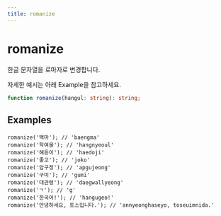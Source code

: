 ```yaml
---
title: romanize
---
```


# romanize

한글 문자열을 로마자로 변경합니다.

자세한 예시는 아래 Example을 참고하세요.

```typescript
function romanize(hangul: string): string;
```

## Examples

```tsx
romanize('백마'); // 'baengma'
romanize('학여울'); // 'hangnyeoul'
romanize('해돋이'); // 'haedoji'
romanize('좋고'); // 'joko'
romanize('압구정'); // 'apgujeong'
romanize('구미'); // 'gumi'
romanize('대관령'); // 'daegwallyeong'
romanize('ㄱ'); // 'g'
romanize('한국어!'); // 'hangugeo!'
romanize('안녕하세요, 토스입니다.'); // 'annyeonghaseyo, toseuimnida.'
```

